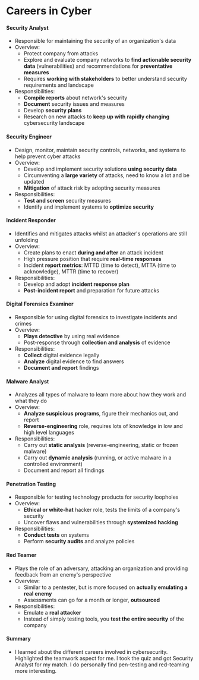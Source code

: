 # Careers in Cyber

#### Security Analyst
- Responsible for maintaining the security of an organization's data
- Overview:
	- Protect company from attacks
	- Explore and evaluate company networks to **find actionable security data** (vulnerabilities) and recommendations for **preventative measures**
	- Requires **working with stakeholders** to better understand security requirements and landscape
- Responsibilities:
	- **Compile reports** about network's security
	- **Document** security issues and measures
	- Develop **security plans**
	- Research on new attacks to **keep up with rapidly changing** cybersecurity landscape

#### Security Engineer
- Design, monitor, maintain security controls, networks, and systems to help prevent cyber attacks
- Overview:
	- Develop and implement security solutions **using security data**
	- Circumventing a **large variety** of attacks, need to know a lot and be updated
	- **Mitigation** of attack risk by adopting security measures
- Responsibilities:
	- **Test and screen** security measures
	- Identify and implement systems to **optimize security**

#### Incident Responder
- Identifies and mitigates attacks whilst an attacker's operations are still unfolding
- Overview:
	- Create plans to enact **during and after** an attack incident
	- High pressure position that require **real-time responses**
	- Incident **report metrics**: MTTD (time to detect), MTTA (time to acknowledge), MTTR (time to recover)
- Responsibilities:
	- Develop and adopt **incident response plan**
	- **Post-incident report** and preparation for future attacks

#### Digital Forensics Examiner
- Responsible for using digital forensics to investigate incidents and crimes
- Overview:
	- **Plays detective** by using real evidence
	- Post-response through **collection and analysis** of evidence
- Responsibilities:
	- **Collect** digital evidence legally
	- **Analyze** digital evidence to find answers
	- **Document and report** findings

#### Malware Analyst
- Analyzes all types of malware to learn more about how they work and what they do
- Overview:
	- **Analyze suspicious programs**, figure their mechanics out, and report
	- **Reverse-engineering** role, requires lots of knowledge in low and high level languages
- Responsibilities:
	- Carry out **static analysis** (reverse-engineering, static or frozen malware)
	- Carry out **dynamic analysis** (running, or active malware in a controlled environment)
	- Document and report all findings

#### Penetration Testing
- Responsible for testing technology products for security loopholes
- Overview:
	- **Ethical or white-hat** hacker role, tests the limits of a company's security
	- Uncover flaws and vulnerabilities through **systemized hacking**
- Responsibilities:
	- **Conduct tests** on systems
	- Perform **security audits** and analyze policies

#### Red Teamer
- Plays the role of an adversary, attacking an organization and providing feedback from an enemy's perspective
- Overview:
	- Similar to a pentester, but is more focused on **actually emulating a real enemy**
	- Assessments can go for a month or longer, **outsourced**
- Responsibilities:
	- Emulate a **real attacker**
	- Instead of simply testing tools, you **test the entire security** of the company

#### Summary
- I learned about the different careers involved in cybersecurity. Highlighted the teamwork aspect for me. I took the quiz and got Security Analyst for my match. I do personally find pen-testing and red-teaming more interesting.